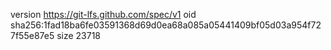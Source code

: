 version https://git-lfs.github.com/spec/v1
oid sha256:1fad18ba6fe03591368d69d0ea68a085a05441409bf05d03a954f727f55e87e5
size 23718

